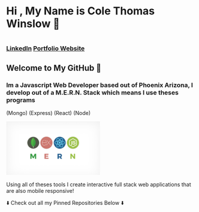 <h1> Hi , My Name is Cole Thomas Winslow 🚀<h1/>
  
### <a href="https://www.linkedin.com/in/cole-winslow-8a2a0b206/">LinkedIn</a>  <a href="https://www.linkedin.com/in/cole-winslow-8a2a0b206/">Portfolio Website</a>

    
## Welcome to My GitHub 👾
<h3>Im a Javascript Web Developer based out of Phoenix Arizona, I develop out of a M.E.R.N. Stack which means I use theses programs</h3>

(Mongo) (Express) (React) (Node)

<img src="Mern.jpeg" alt="M.E.R.N" width="250"/>




<p>Using all of theses tools I create interactive full stack web applications that are also mobile responsive!</p>

<p>⬇️ Check out all my Pinned Repositories Below ⬇️</p>
